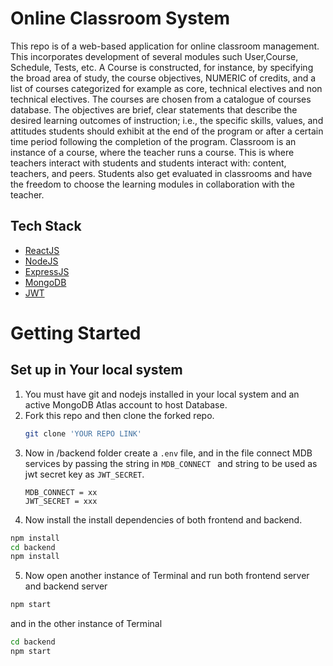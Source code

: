 # Online Classroom System
This repo is of a web-based application for online classroom management. This incorporates development of several modules such User,Course, Schedule, Tests, etc. A Course is constructed, for instance, by specifying the broad area of study, the course objectives, NUMERIC of credits, and a list of courses categorized for example as core, technical electives and non technical electives. The courses are chosen from a catalogue of courses database. The objectives are brief, clear statements that describe the desired learning outcomes of instruction; i.e., the specific skills, values, and attitudes students should exhibit at the end of the program or after a certain time period following the completion of the program. Classroom is an instance of a course, where the teacher runs a course. This is where teachers interact with students and students interact with: content, teachers, and peers. Students also get evaluated in classrooms and have the freedom to choose the learning modules in collaboration with the teacher.

## Tech Stack
- [ReactJS](https://reactjs.org/)
- [NodeJS](https://nodejs.org/en/about/)
- [ExpressJS](https://expressjs.com/)
- [MongoDB](https://www.mongodb.com/)
- [JWT](https://jwt.io/introduction)


# Getting Started

## Set up in Your local system

1. You must have git and nodejs installed in your local system and an active MongoDB Atlas account to host Database.
2. Fork this repo and then clone the forked repo.
   ```sh
   git clone 'YOUR REPO LINK'
   ```
3. Now in /backend folder create a ``` .env ``` file, and in the file connect MDB services by passing the string in ```MDB_CONNECT ``` and string to be used as jwt secret key as ```JWT_SECRET```.
   ```
   MDB_CONNECT = xx
   JWT_SECRET = xxx
   ```
4. Now install the install dependencies of both frontend and backend.
  ``` sh
  npm install
  cd backend
  npm install
  ```
5. Now open another instance of Terminal and run both frontend server and backend server
  ``` sh
  npm start
  ```
  and in the other instance of Terminal
  ``` sh
  cd backend
  npm start
  ```
 
 
  
